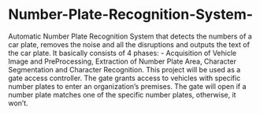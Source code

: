 # Number-Plate-Recognition-System-
Automatic Number Plate Recognition System that detects the numbers of a car plate, removes the noise and all the disruptions and outputs the text of the car plate. It basically consists of 4 phases: - Acquisition of Vehicle Image and PreProcessing, Extraction of Number Plate Area, Character Segmentation and Character Recognition. This project will be used as a gate access controller. The gate grants access to vehicles with specific number plates to enter an organization’s premises. The gate will open if a number plate matches one of the specific number plates, otherwise, it won’t.
